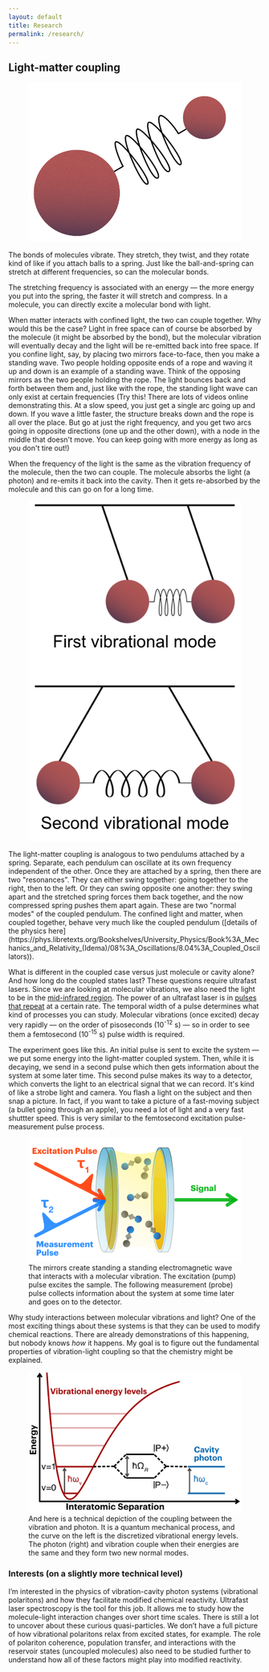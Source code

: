 ```yaml
---
layout: default
title: Research
permalink: /research/
---
```


## Light-matter coupling

<figure class="right">
    <img src="/assets/images/research/medium-800px-ball-and-spring.png" alt="Two balls attached by a spring"/>
</figure>
The bonds of molecules vibrate. They stretch, they twist, and they rotate kind of like if you attach balls to a spring.
Just like the ball-and-spring can stretch at different frequencies, so can the molecular bonds.

The stretching frequency is associated with an energy &mdash; the more energy you put into the spring, the faster it will stretch and compress. In a molecule, you can directly excite a molecular bond with light.


When matter interacts with confined light, the two can couple together. Why would this be the case? Light in free space can of course be absorbed by the molecule (it might be absorbed by the bond), but the molecular vibration will eventually decay and the light will be re-emitted back into free space. If you confine light, say, by placing two mirrors face-to-face, then you make a standing wave. Two people holding opposite ends of a rope and waving it up and down is an example of a standing wave. Think of the opposing mirrors as the two people holding the rope. The light bounces back and forth between them and, just like with the rope, the standing light wave can only exist at certain frequencies (Try this! There are lots of videos online demonstrating this. At a slow speed, you just get a single arc going up and down. If you wave a little faster, the structure breaks down and the rope is all over the place. But go at just the right frequency, and you get two arcs going in opposite directions (one up and the other down), with a node in the middle that doesn't move. You can keep going with more energy as long as you don't tire out!)

When the frequency of the light is the same as the vibration frequency of the molecule, then the two can couple. The molecule absorbs the light (a photon) and re-emits it back into the cavity. Then it gets re-absorbed by the molecule and this can go on for a long time.

<figure class="right">
    <img src="/assets/images/research/medium-800px-coupled-pendulum-two-modes.png" alt="Two normal modes of a spring-coupled pendulum"/>
</figure>
The light-matter coupling is analogous to two pendulums attached by a spring. Separate, each pendulum can oscillate at its own frequency independent of the other. Once they are attached by a spring, then there are two "resonances". They can either swing together: going together to the right, then to the left. Or they can swing opposite one another: they swing apart and the stretched spring forces them back together, and the now compressed spring pushes them apart again. These are two "normal modes" of the coupled pendulum. The confined light and matter, when coupled together, behave very much like the coupled pendulum ([details of the physics here](https://phys.libretexts.org/Bookshelves/University_Physics/Book%3A_Mechanics_and_Relativity_(Idema)/08%3A_Oscillations/8.04%3A_Coupled_Oscillators)).


What is different in the coupled case versus just molecule or cavity alone? And how long do the coupled states last? These questions require ultrafast lasers. Since we are looking at molecular vibrations, we also need the light to be in the [mid-infrared region](https://en.wikipedia.org/wiki/Infrared#Regions_within_the_infrared).
The power of an ultrafast laser is in [pulses that repeat](https://en.wikipedia.org/wiki/Pulsed_laser) at a certain rate. The temporal width of a pulse determines what kind of processes you can study. Molecular vibrations (once excited) decay very rapidly &mdash; on the order of pisoseconds (10<sup>-12</sup> s) &mdash; so in order to see them a femtosecond (10<sup>-15</sup> s) pulse width is required.

The experiment goes like this. An initial pulse is sent to excite the system &mdash; we put some energy into the light-matter coupled system. Then, while it is decaying, we send in a second pulse which then gets information about the system at some later time. This second pulse makes its way to a detector, which converts the light to an electrical signal that we can record. It's kind of like a strobe light and camera. You flash a light on the subject and then snap a picture. In fact, if you want to take a picture of a fast-moving subject (a bullet going through an apple), you need a lot of light and a very fast shuttter speed. This is very similar to the femtosecond excitation pulse-measurement pulse process.

<figure>
	<img 
	src="/assets/images/research/medium-800px-pump-probe.png" 
	alt="Molecule-cavity Pump-probe experiment"/>
	<figcaption>The mirrors create standing a standing electromagnetic wave that interacts with a molecular vibration. The excitation (pump) pulse excites the sample. The following measurement (probe) pulse collects information about the system at some time later and goes on to the detector.
	</figcaption>
</figure>


Why study interactions between molecular vibrations and light?
One of the most exciting things about these systems is that
they can be used to modify chemical reactions. There are already demonstrations of this happening, but nobody knows *how* it happens.
My goal is to figure out the fundamental properties of vibration-light coupling so that the chemistry might be explained.

<figure>
	<img
	src="/assets/images/research/large-1200px-vibrational-energy-level-diagram.png"
	alt="Vibrational energy levels and cavity photon energy levels">
	<figcaption>And here is a technical depiction of the coupling between the vibration and photon. It is a quantum mechanical process, and the curve on the left is the discretized vibrational energy levels. The photon (right) and vibration couple when their energies are the same and they form two new normal modes.
	</figcaption>
</figure>


### Interests (on a slightly more technical level)

I’m interested in the physics of vibration-cavity photon systems (vibrational polaritons) and how they
facilitate modified chemical reactivity. Ultrafast laser spectroscopy is
the tool for this job. It allows me to study how the molecule-light
interaction changes over short time scales.
There is still a lot to uncover about these curious quasi-particles. We
don’t have a full picture of how vibrational polaritons relax from
excited states, for example. The role of polariton coherence, population transfer, and interactions with the reservoir states (uncoupled molecules) also need to be studied further to understand how all of these factors might play into modified reactivity.
